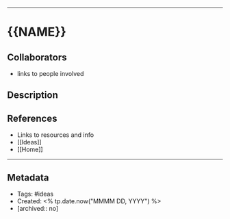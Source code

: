 ___
# {{NAME}} 
## Collaborators 
- links to people involved 

## Description

## References
- Links to resources and info
- [[Ideas]]
- [[Home]]

___
## Metadata
- Tags: #ideas
- Created: <% tp.date.now("MMMM DD, YYYY") %>
- [archived:: no]

